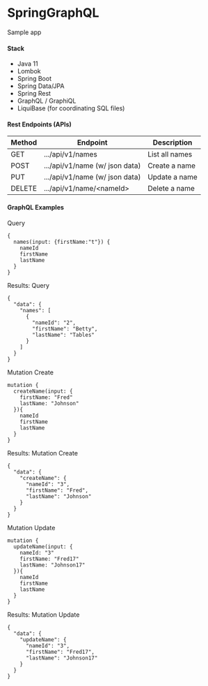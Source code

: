 # SpringGraphQL

Sample app 

#### Stack
* Java 11
* Lombok
* Spring Boot
* Spring Data/JPA
* Spring Rest
* GraphQL / GraphiQL
* LiquiBase (for coordinating SQL files)


#### Rest Endpoints (APIs)

| Method | Endpoint | Description |
| ------ | -------- | ----------- |
| GET | .../api/v1/names | List all names |
| POST | .../api/v1/name (w/ json data) | Create a name |
| PUT | .../api/v1/name (w/ json data) | Update a name |
| DELETE | .../api/v1/name/\<nameId> | Delete a name |

#### GraphQL Examples


Query
```
{
  names(input: {firstName:"t"}) {
    nameId
    firstName
    lastName
  }
}
```

Results: Query
```
{
  "data": {
    "names": [
      {
        "nameId": "2",
        "firstName": "Betty",
        "lastName": "Tables"
      }
    ]
  }
}
```

Mutation Create
```
mutation {
  createName(input: {
    firstName: "Fred"
    lastName: "Johnson"
  }){
    nameId
    firstName
    lastName
  }
}
```

Results: Mutation Create
```
{
  "data": {
    "createName": {
      "nameId": "3",
      "firstName": "Fred",
      "lastName": "Johnson"
    }
  }
}
```

Mutation Update
```
mutation {
  updateName(input: {
    nameId: "3"
    firstName: "Fred17"
    lastName: "Johnson17"
  }){
    nameId
    firstName
    lastName
  }
}
```

Results: Mutation Update
```
{
  "data": {
    "updateName": {
      "nameId": "3",
      "firstName": "Fred17",
      "lastName": "Johnson17"
    }
  }
}
```


